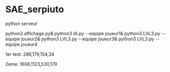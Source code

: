 # SAE_serpiuto


python serveur

python3 affichage.py&
python3 IA.py --equipe joueur1&
python3 LVL3.py --equipe joueur2&
python3 LVL3.py --equipe joueur3&
python3 LVL3.py --equipe joueur4



1er test:
286,179,154,34

2eme:
1608,1123,530,179